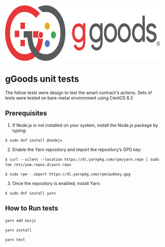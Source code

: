 <p align="center">
	<a href="https://ggoods.io">
		<img height="180" src="../../docs/ggoods-logo.svg" >
	</a>
</p>

# gGoods unit tests
The follow tests were design to test the smart contract's actions.
Sets of tests were tested on bare-metal environment using CentOS 8.3 

## Prerequisites
1) If Node.js is not installed on your system, install the Node.js package by typing:

```$ sudo dnf install @nodejs```

2) Enable the Yarn repository and import the repository’s GPG key:

```$ curl --silent --location https://dl.yarnpkg.com/rpm/yarn.repo | sudo tee /etc/yum.repos.d/yarn.repo```

```$ sudo rpm --import https://dl.yarnpkg.com/rpm/pubkey.gpg ```

3) Once the repository is enabled, install Yarn:

```$ sudo dnf install yarn```
 
## How to Run tests

 ```yarn add eosjs```

 ```yarn install```

 ```yarn test```